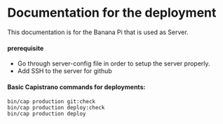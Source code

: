 # Documentation for the deployment

This documentation is for the Banana Pi that is used as Server.

#### prerequisite

- Go through server-config file in order to setup the server properly.
- Add SSH to the server for github


#### Basic Capistrano commands for deployments:

```
bin/cap production git:check  
bin/cap production deploy:check  
bin/cap production deploy

```

